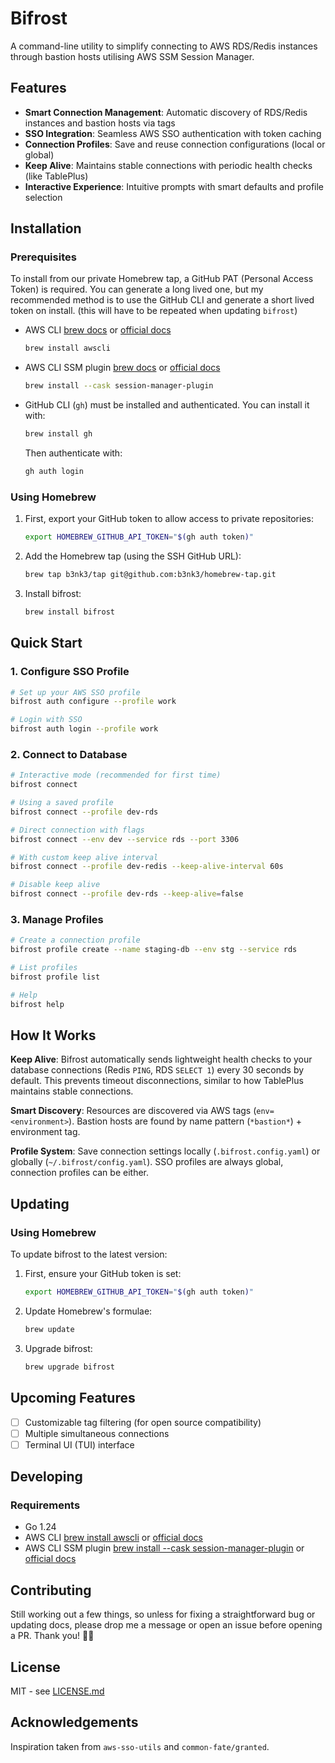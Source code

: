 # Bifrost

A command-line utility to simplify connecting to AWS RDS/Redis instances through bastion hosts utilising AWS SSM Session Manager.

## Features

- **Smart Connection Management**: Automatic discovery of RDS/Redis instances and bastion hosts via tags
- **SSO Integration**: Seamless AWS SSO authentication with token caching
- **Connection Profiles**: Save and reuse connection configurations (local or global)
- **Keep Alive**: Maintains stable connections with periodic health checks (like TablePlus)
- **Interactive Experience**: Intuitive prompts with smart defaults and profile selection

## Installation

### Prerequisites

To install from our private Homebrew tap, a GitHub PAT (Personal Access Token) is required.
You can generate a long lived one, but my recommended method is to use the GitHub CLI and generate a short lived token on install. (this will have to be repeated when updating `bifrost`) 

- AWS CLI [brew docs](https://formulae.brew.sh/formula/awscli) or [official docs](https://docs.aws.amazon.com/cli/latest/userguide/getting-started-install.html)
  ```bash
  brew install awscli
  ```

- AWS CLI SSM plugin [brew docs](https://formulae.brew.sh/cask/session-manager-plugin#default) or [official docs](https://docs.aws.amazon.com/systems-manager/latest/userguide/session-manager-working-with-install-plugin.html)
  ```bash
  brew install --cask session-manager-plugin
  ```
  
- GitHub CLI (`gh`) must be installed and authenticated. You can install it with:
  ```bash
  brew install gh
  ```
  Then authenticate with:
  ```bash
  gh auth login
  ```

### Using Homebrew

1. First, export your GitHub token to allow access to private repositories:
   ```bash
   export HOMEBREW_GITHUB_API_TOKEN="$(gh auth token)"
   ```

2. Add the Homebrew tap (using the SSH GitHub URL):
   ```bash
   brew tap b3nk3/tap git@github.com:b3nk3/homebrew-tap.git
   ```

3. Install bifrost:
   ```bash
   brew install bifrost
   ```

## Quick Start

### 1. Configure SSO Profile
```bash
# Set up your AWS SSO profile
bifrost auth configure --profile work

# Login with SSO
bifrost auth login --profile work
```

### 2. Connect to Database
```bash
# Interactive mode (recommended for first time)
bifrost connect

# Using a saved profile
bifrost connect --profile dev-rds

# Direct connection with flags
bifrost connect --env dev --service rds --port 3306

# With custom keep alive interval
bifrost connect --profile dev-redis --keep-alive-interval 60s

# Disable keep alive
bifrost connect --profile dev-rds --keep-alive=false
```

### 3. Manage Profiles
```bash
# Create a connection profile
bifrost profile create --name staging-db --env stg --service rds

# List profiles
bifrost profile list

# Help
bifrost help
```

## How It Works

**Keep Alive**: Bifrost automatically sends lightweight health checks to your database connections (Redis `PING`, RDS `SELECT 1`) every 30 seconds by default. This prevents timeout disconnections, similar to how TablePlus maintains stable connections.

**Smart Discovery**: Resources are discovered via AWS tags (`env=<environment>`). Bastion hosts are found by name pattern (`*bastion*`) + environment tag.

**Profile System**: Save connection settings locally (`.bifrost.config.yaml`) or globally (`~/.bifrost/config.yaml`). SSO profiles are always global, connection profiles can be either.
## Updating
### Using Homebrew

To update bifrost to the latest version:

1. First, ensure your GitHub token is set:
   ```bash
   export HOMEBREW_GITHUB_API_TOKEN="$(gh auth token)"
   ```

2. Update Homebrew's formulae:
   ```bash
   brew update
   ```

3. Upgrade bifrost:
   ```bash
   brew upgrade bifrost
   ```


## Upcoming Features

- [ ] Customizable tag filtering (for open source compatibility)
- [ ] Multiple simultaneous connections
- [ ] Terminal UI (TUI) interface

## Developing
### Requirements

- Go 1.24
- AWS CLI [brew install awscli](https://formulae.brew.sh/formula/awscli) or [official docs](https://docs.aws.amazon.com/cli/latest/userguide/getting-started-install.html)
- AWS CLI SSM plugin [brew install --cask session-manager-plugin](https://formulae.brew.sh/cask/session-manager-plugin#default) or [official docs](https://docs.aws.amazon.com/systems-manager/latest/userguide/session-manager-working-with-install-plugin.html)


## Contributing

Still working out a few things, so unless for fixing a straightforward bug or updating docs, please drop me a message or open an issue before opening a PR. Thank you! 🙏🏻

## License

MIT - see [LICENSE.md](LICENSE.md)

## Acknowledgements

Inspiration taken from `aws-sso-utils` and `common-fate/granted`.